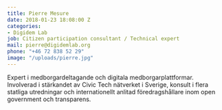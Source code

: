 ```yaml
---
title: Pierre Mesure
date: 2018-01-23 18:08:00 Z
categories:
- Digidem Lab
job: Citizen participation consultant / Technical expert
mail: pierre@digidemlab.org
phone: "+46 72 838 52 29"
image: "/uploads/pierre.jpg"
---
```


Expert i medborgardeltagande och digitala medborgarplattformar. Involverad i stärkandet av Civic Tech nätverket i Sverige, konsult i flera statliga utredningar och internationellt anlitad föredragshållare inom open government och transparens.
